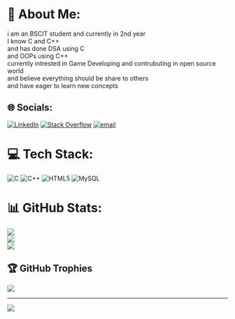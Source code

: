 # 💫 About Me:
i am an BSCIT student and currently in 2nd year<br>I know C and C++<br>and has done DSA using C<br>and OOPs using C++<br>currently intrested in Game Developing and contrubuting in open source world<br>and believe everything should be share to others <br>and have eager to learn new concepts


## 🌐 Socials:
[![LinkedIn](https://img.shields.io/badge/LinkedIn-%230077B5.svg?logo=linkedin&logoColor=white)](https://www.linkedin.com/in/darshit-devani-1a5096336) [![Stack Overflow](https://img.shields.io/badge/-Stackoverflow-FE7A16?logo=stack-overflow&logoColor=white)](https://stackoverflow.com/users/31670376) [![email](https://img.shields.io/badge/Email-D14836?logo=gmail&logoColor=white)](mailto:devanidarshit@gmail.com) 

# 💻 Tech Stack:
![C](https://img.shields.io/badge/c-%2300599C.svg?style=for-the-badge&logo=c&logoColor=white) ![C++](https://img.shields.io/badge/c++-%2300599C.svg?style=for-the-badge&logo=c%2B%2B&logoColor=white) ![HTML5](https://img.shields.io/badge/html5-%23E34F26.svg?style=for-the-badge&logo=html5&logoColor=white) ![MySQL](https://img.shields.io/badge/mysql-4479A1.svg?style=for-the-badge&logo=mysql&logoColor=white)
# 📊 GitHub Stats:
![](https://github-readme-stats.vercel.app/api?username=DarshitHub&theme=dark&hide_border=false&include_all_commits=true&count_private=true)<br/>
![](https://nirzak-streak-stats.vercel.app/?user=DarshitHub&theme=dark&hide_border=false)<br/>
![](https://github-readme-stats.vercel.app/api/top-langs/?username=DarshitHub&theme=dark&hide_border=false&include_all_commits=true&count_private=true&layout=compact)

## 🏆 GitHub Trophies
![](https://github-profile-trophy.vercel.app/?username=DarshitHub&theme=radical&no-frame=false&no-bg=true&margin-w=4)

---
[![](https://visitcount.itsvg.in/api?id=DarshitHub&icon=0&color=0)](https://visitcount.itsvg.in)

<!-- Proudly created with GPRM ( https://gprm.itsvg.in ) -->
